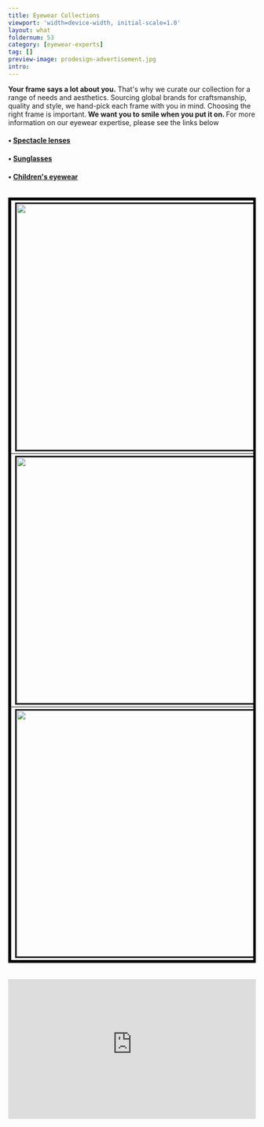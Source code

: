 ```yaml
---
title: Eyewear Collections
viewport: 'width=device-width, initial-scale=1.0'
layout: what
foldernum: 53
category: [eyewear-experts]
tag: []
preview-image: prodesign-advertisement.jpg
intro: 
---
```


<div class="employee-heading">
<p><p><strong>Your frame says a lot about you.</strong> That's why we curate our collection for a range of needs and aesthetics. Sourcing global brands for craftsmanship, quality and style,  we hand-pick each frame with you in mind. Choosing the right frame is important.<strong> We want you to smile when you put it on. </strong> For more information on our eyewear expertise, please see the links below</b></p>
<h4>• <a href="/what-we-do/glasses">Spectacle lenses</a></h4>
<h4>• <a href="/what-we-do/sunglasses">Sunglasses</a></h4>
<h4>• <a href="/what-we-do/childrens-eyewear">Children's eyewear</a></h4></p>
</div>

<table>
<table border = 5 bordercolor = black align = center>
<tr>
<th colspan = 4><a href="/what-we-do/eyewear-experts-lindberg"><img src="1.png" border=3 height=500 width=500></img></a></th>
<th colspan = 4><a href="/what-we-do/face-a-face"><img src="2.jpg" border=3 height=500 width=500></img></a></th>
<th colspan = 4><a href="/what-we-do/prodesign"><img src="3.png" border=3 height=500 width=500></img></a></th>
</tr>
<tr>
<th colspan = 4><a href="/what-we-do/john-lennon"><img src="4.jpg" border=3 height=500 width=500></img></a></th>
<th colspan = 4><a href="/what-we-do/dana-buchman"><img src="5.jpg" border=3 height=500 width=500></img></a></th>
<th colspan = 4><a href="/what-we-do/nicola-finetti"><img src="7.png" border=3 height=500 width=500></img></a></th>
</tr>
<tr>
<th colspan = 4><a href="/what-we-do/lightec"><img src="8.jpg" border=3 height=500 width=500></img></a></th>
<th colspan = 4><a href="/what-we-do/kensie"><img src="9.jpg" border=3 height=500 width=500></img></a></th>
<th colspan = 4><a href="/what-we-do/stepper"><img src="10.jpg" border=3 height=500 width=500></img></a></th>
</tr>
</table>

<br>

<div class="myWrapper" style="position: relative; padding-bottom: 56.25%; height: 0;"><iframe frameborder="0" type="text/html" src="https://2689-2347.captiv8online.com/animations/embed/one/m-o-t-p?player_width=100%&player_height=100%&site_company_language=34&autostart=false" width="100%" height="100%" style="position:absolute;top:0;left:0;width:100%;height:100%;"></iframe></div>

